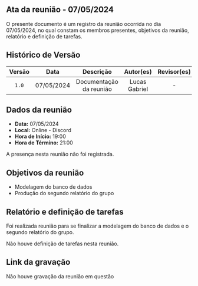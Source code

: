 ## Ata da reunião - 07/05/2024

O presente documento é um registro da reunião ocorrida no dia 07/05/2024, no qual constam os membros presentes, objetivos da reunião, relatório e definição de tarefas.</p>

## Histórico de Versão

| Versão |    Data    |        Descrição        |   Autor(es)   | Revisor(es) |
| :----: | :--------: | :---------------------: | :-----------: | :---------: |
| `1.0`  | 07/05/2024 | Documentação da reunião | Lucas Gabriel |      -      |

## Dados da reunião

- **Data:** 07/05/2024
- **Local:** Online - Discord
- **Hora de Início:** 19:00
- **Hora de Término:** 21:00

A presença nesta reunião não foi registrada.

## Objetivos da reunião

- Modelagem do banco de dados
- Produção do segundo relatório do grupo

## Relatório e definição de tarefas

Foi realizada reunião para se finalizar a modelagem do banco de dados e o segundo relatório do grupo. 

Não houve definição de tarefas nesta reunião.

## Link da gravação

Não houve gravação da reunião em questão